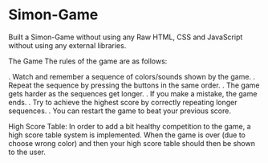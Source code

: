 # Simon-Game
Built a Simon-Game without using any Raw HTML, CSS and JavaScript without using any external libraries.


The Game The rules of the game are as follows:

. Watch and remember a sequence of colors/sounds shown by the game.
. Repeat the sequence by pressing the buttons in the same order.
. The game gets harder as the sequences get longer.
. If you make a mistake, the game ends.
. Try to achieve the highest score by correctly repeating longer sequences.
. You can restart the game to beat your previous score.

High Score Table:
In order to add a bit healthy competition to the game, a high score table system is implemented.
When the game is over (due to choose wrong color) and then your high score table should then be shown to the user.

